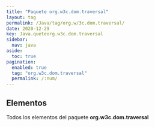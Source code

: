 ```yaml
---
title: "Paquete org.w3c.dom.traversal"
layout: tag
permalink: /Java/tag/org.w/3c.dom.traversal/
date: 2020-12-29
key: Java.queteorg.w3c.dom.traversal
sidebar: 
  nav: java
aside: 
  toc: true
pagination: 
  enabled: true
  tag: "org.w3c.dom.traversal"
  permalink: /:num/
---
```


<h2>Elementos</h2>
Todos los elementos del paquete <strong>org.w3c.dom.traversal</strong>
